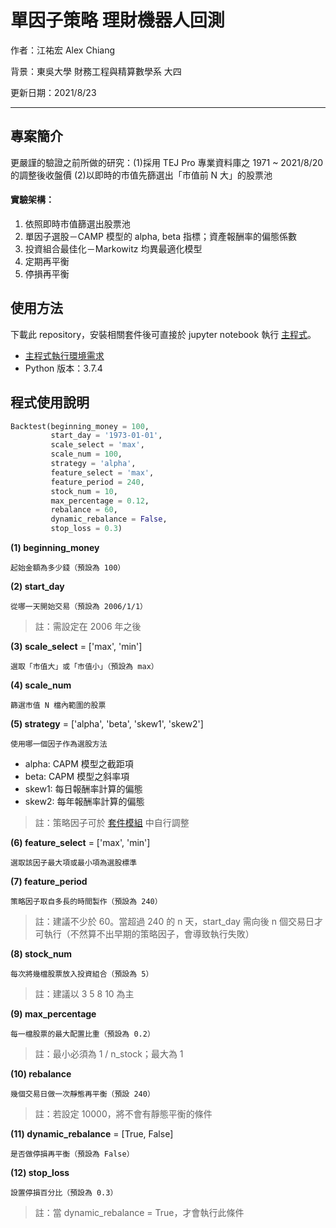 # 單因子策略 理財機器人回測

作者：江祐宏 Alex Chiang

背景：東吳大學 財務工程與精算數學系 大四

更新日期：2021/8/23

---

## 專案簡介
更嚴謹的驗證之前所做的研究：(1)採用 TEJ Pro 專業資料庫之 1971 ~ 2021/8/20 的調整後收盤價 (2)以即時的市值先篩選出「市值前 N 大」的股票池

#### 實驗架構：
1. 依照即時市值篩選出股票池
2. 單因子選股－CAMP 模型的 alpha, beta 指標；資產報酬率的偏態係數
3. 投資組合最佳化－Markowitz 均異最適化模型
4. 定期再平衡
5. 停損再平衡

## 使用方法
下載此 repository，安裝相關套件後可直接於 jupyter notebook 執行 [主程式](main.ipynb)。

* [主程式執行環境需求](requirements.txt)
* Python 版本：3.7.4

## 程式使用說明

```python
Backtest(beginning_money = 100,
         start_day = '1973-01-01', 
         scale_select = 'max',
         scale_num = 100,
         strategy = 'alpha',
         feature_select = 'max',
         feature_period = 240, 
         stock_num = 10, 
         max_percentage = 0.12, 
         rebalance = 60, 
         dynamic_rebalance = False, 
         stop_loss = 0.3)
```

**(1) beginning_money**

`起始金額為多少錢（預設為 100）`

**(2) start_day**

`從哪一天開始交易（預設為 2006/1/1）`

> 註：需設定在 2006 年之後  

**(3) scale_select** = ['max', 'min']

`選取「市值大」或「市值小」（預設為 max）`


**(4) scale_num**

`篩選市值 N 檔內範圍的股票`

**(5) strategy** = ['alpha', 'beta', 'skew1', 'skew2']

`使用哪一個因子作為選股方法`

* alpha: CAPM 模型之截距項
* beta: CAPM 模型之斜率項
* skew1: 每日報酬率計算的偏態
* skew2: 每年報酬率計算的偏態

> 註：策略因子可於 [套件模組](module/calculate.py) 中自行調整


**(6) feature_select** = ['max', 'min']

`選取該因子最大項或最小項為選股標準`

**(7) feature_period** 

`策略因子取自多長的時間製作（預設為 240）`

> 註：建議不少於 60。當超過 240 的 n 天，start_day 需向後 n 個交易日才可執行（不然算不出早期的策略因子，會導致執行失敗）

**(8) stock_num**

`每次將幾檔股票放入投資組合（預設為 5）`

> 註：建議以 3 5 8 10 為主

**(9) max_percentage** 

`每一檔股票的最大配置比重（預設為 0.2）`

> 註：最小必須為 1 / n_stock；最大為 1

**(10) rebalance** 

`幾個交易日做一次靜態再平衡（預設 240）`

> 註：若設定 10000，將不會有靜態平衡的條件

**(11) dynamic_rebalance** = [True, False] 

`是否做停損再平衡（預設為 False）`

**(12) stop_loss** 

`設置停損百分比（預設為 0.3）`

> 註：當 dynamic_rebalance = True，才會執行此條件
